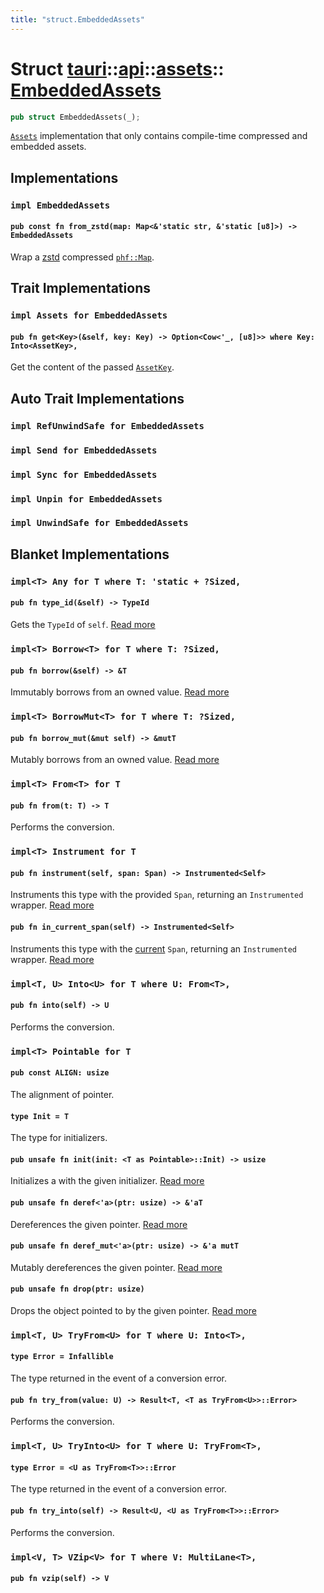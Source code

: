 ```yaml
---
title: "struct.EmbeddedAssets"
---
```


# Struct [tauri](/docs/api/rust/tauri/../../index.html)::​[api](/docs/api/rust/tauri/../index.html)::​[assets](/docs/api/rust/tauri/index.html)::​[EmbeddedAssets](/docs/api/rust/tauri/)

```rs
pub struct EmbeddedAssets(_);
```

[`Assets`](/docs/api/rust/tauri/../../../tauri/trait.Assets.html "Assets") implementation that only contains compile-time compressed and embedded assets.

## Implementations

### `impl EmbeddedAssets`

#### `pub const fn from_zstd(map: Map<&'static str, &'static [u8]>) -> EmbeddedAssets`

Wrap a [zstd](https://facebook.github.io/zstd/) compressed [`phf::Map`](/docs/api/rust/tauri/../../../tauri/api/assets/phf/struct.Map.html "phf::Map").

## Trait Implementations

### `impl Assets for EmbeddedAssets`

#### `pub fn get<Key>(&self, key: Key) -> Option<Cow<'_, [u8]>> where Key: Into<AssetKey>,`

Get the content of the passed [`AssetKey`](/docs/api/rust/tauri/../../../tauri/api/assets/struct.AssetKey.html "AssetKey").

## Auto Trait Implementations

### `impl RefUnwindSafe for EmbeddedAssets`

### `impl Send for EmbeddedAssets`

### `impl Sync for EmbeddedAssets`

### `impl Unpin for EmbeddedAssets`

### `impl UnwindSafe for EmbeddedAssets`

## Blanket Implementations

### `impl<T> Any for T where T: 'static + ?Sized,`

#### `pub fn type_id(&self) -> TypeId`

Gets the `TypeId` of `self`. [Read more](https://doc.rust-lang.org/nightly/core/any/trait.Any.html#tymethod.type_id)

### `impl<T> Borrow<T> for T where T: ?Sized,`

#### `pub fn borrow(&self) -> &T`

Immutably borrows from an owned value. [Read more](https://doc.rust-lang.org/nightly/core/borrow/trait.Borrow.html#tymethod.borrow)

### `impl<T> BorrowMut<T> for T where T: ?Sized,`

#### `pub fn borrow_mut(&mut self) -> &mutT`

Mutably borrows from an owned value. [Read more](https://doc.rust-lang.org/nightly/core/borrow/trait.BorrowMut.html#tymethod.borrow_mut)

### `impl<T> From<T> for T`

#### `pub fn from(t: T) -> T`

Performs the conversion.

### `impl<T> Instrument for T`

#### `pub fn instrument(self, span: Span) -> Instrumented<Self>`

Instruments this type with the provided `Span`, returning an `Instrumented` wrapper. [Read more](https://docs.rs/tracing/0.1.25/tracing/instrument/trait.Instrument.html#method.instrument)

#### `pub fn in_current_span(self) -> Instrumented<Self>`

Instruments this type with the [current](/docs/api/rust/tauri/../struct.Span.html#method.current) `Span`, returning an `Instrumented` wrapper. [Read more](https://docs.rs/tracing/0.1.25/tracing/instrument/trait.Instrument.html#method.in_current_span)

### `impl<T, U> Into<U> for T where U: From<T>,`

#### `pub fn into(self) -> U`

Performs the conversion.

### `impl<T> Pointable for T`

#### `pub const ALIGN: usize`

The alignment of pointer.

#### `type Init = T`

The type for initializers.

#### `pub unsafe fn init(init: <T as Pointable>::Init) -> usize`

Initializes a with the given initializer. [Read more](/docs/api/rust/tauri/about:blank#tymethod.init)

#### `pub unsafe fn deref<'a>(ptr: usize) -> &'aT`

Dereferences the given pointer. [Read more](/docs/api/rust/tauri/about:blank#tymethod.deref)

#### `pub unsafe fn deref_mut<'a>(ptr: usize) -> &'a mutT`

Mutably dereferences the given pointer. [Read more](/docs/api/rust/tauri/about:blank#tymethod.deref_mut)

#### `pub unsafe fn drop(ptr: usize)`

Drops the object pointed to by the given pointer. [Read more](/docs/api/rust/tauri/about:blank#tymethod.drop)

### `impl<T, U> TryFrom<U> for T where U: Into<T>,`

#### `type Error = Infallible`

The type returned in the event of a conversion error.

#### `pub fn try_from(value: U) -> Result<T, <T as TryFrom<U>>::Error>`

Performs the conversion.

### `impl<T, U> TryInto<U> for T where U: TryFrom<T>,`

#### `type Error = <U as TryFrom<T>>::Error`

The type returned in the event of a conversion error.

#### `pub fn try_into(self) -> Result<U, <U as TryFrom<T>>::Error>`

Performs the conversion.

### `impl<V, T> VZip<V> for T where V: MultiLane<T>,`

#### `pub fn vzip(self) -> V`
